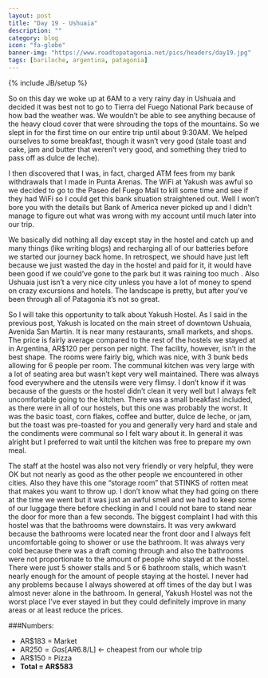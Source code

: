 ```yaml
---
layout: post
title: "Day 19 - Ushuaia"
description: ""
category: blog
icon: "fa-globe"
banner-img: "https://www.roadtopatagonia.net/pics/headers/day19.jpg"
tags: [bariloche, argentina, patagonia]
---
```

{% include JB/setup %}

So on this day we woke up at 6AM to a very rainy day in Ushuaia and decided it was best not to go to Tierra del Fuego National Park because of how bad the weather was. We wouldn’t be able to see anything because of the heavy cloud cover that were shrouding the tops of the mountains. So we slept in for the first time on our entire trip until about 9:30AM. We helped ourselves to some breakfast, though it wasn’t very good (stale toast and cake, jam and butter that weren’t very good, and something they tried to pass off as dulce de leche).

I then discovered that I was, in fact, charged ATM fees from my bank withdrawals that I made in Punta Arenas. The WiFi at Yakush was awful so we decided to go to the Paseo del Fuego Mall to kill some time and see if they had WiFi so I could get this bank situation straightened out. Well I won’t bore you with the details but Bank of America never picked up and I didn’t manage to figure out what was wrong with my account until much later into our trip. 

We basically did nothing all day except stay in the hostel and catch up and many things (like writing blogs) and recharging all of our batteries before we started our journey back home. In retrospect, we should have just left because we just wasted the day in the hostel and paid for it, it would have been good if we could’ve gone to the park but it was raining too much . Also Ushuaia just isn’t a very nice city unless you have a lot of money to spend on crazy excursions and hotels. The landscape is pretty, but after you’ve been through all of Patagonia it’s not so great.

So I will take this opportunity to talk about Yakush Hostel. As I said in the previous post, Yakush is located on the main street of downtown Ushuaia, Avenida San Martin. It is near many restaurants, small markets, and shops. The price is fairly average compared to the rest of the hostels we stayed at in Argentina, AR$120 per person per night. The facility, however, isn’t in the best shape. The rooms were fairly big, which was nice, with 3 bunk beds allowing for 6 people per room. The communal kitchen was very large with a lot of seating area but wasn’t kept very well maintained. There was always food everywhere and the utensils were very flimsy. I don’t know if it was because of the guests or the hostel didn’t clean it very well but I always felt uncomfortable going to the kitchen. There was a small breakfast included, as there were in all of our hostels, but this one was probably the worst. It was the basic toast, corn flakes, coffee and butter, dulce de leche, or jam, but the toast was pre-toasted for you and generally very hard and stale and the condiments were communal so I felt wary about it. In general it was alright but I preferred to wait until the kitchen was free to prepare my own meal. 

The staff at the hostel was also not very friendly or very helpful, they were OK but not nearly as good as the other people we encountered in other cities. Also they have this one “storage room” that STINKS of rotten meat that makes you want to throw up. I don’t know what they had going on there at the time we went but it was just an awful smell and we had to keep some of our luggage there before checking in and I could not bare to stand near the door for more than a few seconds. The biggest complaint I had with this hostel was that the bathrooms were downstairs. It was very awkward because the bathrooms were located near the front door and I always felt uncomfortable going to shower or use the bathroom. It was always very cold because there was a draft coming through and also the bathrooms were not proportionate to the amount of people who stayed at the hostel. There were just 5 shower stalls and 5 or 6 bathroom stalls, which wasn’t nearly enough for the amount of people staying at the hostel. I never had any problems because I always showered at off times of the day but I was almost never alone in the bathroom. In general, Yakush Hostel was not the worst place I’ve ever stayed in but they could definitely improve in many areas or at least reduce the prices. 



###Numbers:

* AR$183 = Market
* AR$250 = Gas [AR$6.8/L] ← cheapest from our whole trip
* AR$150 = Pizza
* **Total = AR$583**